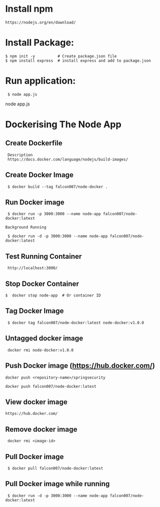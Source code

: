 # Install npm
 ```
 https://nodejs.org/en/download/
 ```
# Install Package:

```
$ npm init -y          # Create package.json file
$ npm install express  # install express and add to package.json
```

# Run application:

```
 $ node app.js
```
node app.js

# Dockerising The Node App

## Create Dockerfile 
 ```
  Description
  https://docs.docker.com/language/nodejs/build-images/
```

## Create Docker Image
```
 $ docker build --tag falcon007/node-docker .
```

## Run Docker image
```
 $ docker run -p 3000:3000 --name node-app falcon007/node-docker:latest

Background Running

 $ docker run -d -p 3000:3000 --name node-app falcon007/node-docker:latest
```

## Test Running Container

```
 http://localhost:3000/
```

## Stop Docker Container

```
$  docker stop node-app  # Or container ID
```

## Tag Docker Image

```
 $ docker tag falcon007/node-docker:latest node-docker:v1.0.0
```

## Untagged docker image

```
 docker rmi node-docker:v1.0.0
```

## Push Docker image (https://hub.docker.com/)

```
docker push <repository-name>/springsecurity

docker push falcon007/node-docker:latest
```

## View docker image

```
https://hub.docker.com/
```

## Remove docker image

```
 docker rmi <image-id>
```

## Pull Docker image

```
 $ docker pull falcon007/node-docker:latest
```

## Pull Docker image while running

```
 $ docker run -d -p 3000:3000 --name node-app falcon007/node-docker:latest
```
